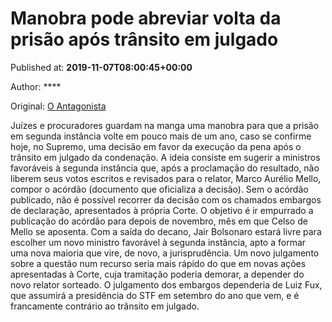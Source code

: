 
# Manobra pode abreviar volta da prisão após trânsito em julgado

Published at: **2019-11-07T08:00:45+00:00**

Author: ****

Original: [O Antagonista](https://www.oantagonista.com/brasil/manobra-pode-abreviar-volta-da-prisao-apos-transito-em-julgado/)

Juízes e procuradores guardam na manga uma manobra para que a prisão em segunda instância volte em pouco mais de um ano, caso se confirme hoje, no Supremo, uma decisão em favor da execução da pena após o trânsito em julgado da condenação.
A ideia consiste em sugerir a ministros favoráveis à segunda instância que, após a proclamação do resultado, não liberem seus votos escritos e revisados para o relator, Marco Aurélio Mello, compor o acórdão (documento que oficializa a decisão).
Sem o acórdão publicado, não é possível recorrer da decisão com os chamados embargos de declaração, apresentados à própria Corte. O objetivo é ir empurrado a publicação do acórdão para depois de novembro, mês em que Celso de Mello se aposenta.
Com a saída do decano, Jair Bolsonaro estará livre para escolher um novo ministro favorável à segunda instância, apto a formar uma nova maioria que vire, de novo, a jurisprudência.
Um novo julgamento sobre a questão num recurso seria mais rápido do que em novas ações apresentadas à Corte, cuja tramitação poderia demorar, a depender do novo relator sorteado.
O julgamento dos embargos dependeria de Luiz Fux, que assumirá a presidência do STF em setembro do ano que vem, e é francamente contrário ao trânsito em julgado.
